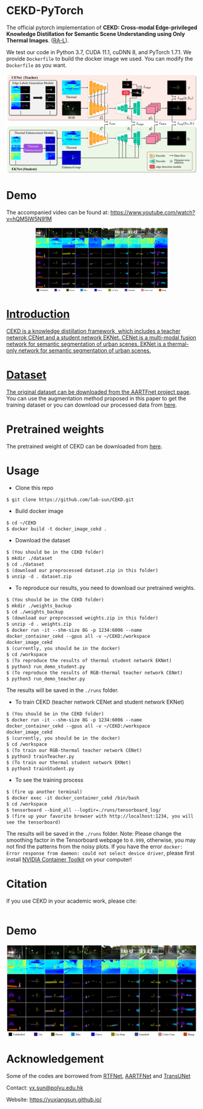 # CEKD-PyTorch
The official pytorch implementation of **CEKD: Cross-modal Edge-privileged Knowledge Distillation for Semantic Scene Understanding using Only Thermal Images**. ([RA-L](https://yuxiangsun.github.io/pub/)). 

We test our code in Python 3.7, CUDA 11.1, cuDNN 8, and PyTorch 1.7.1. We provide `Dockerfile` to build the docker image we used. You can modify the `Dockerfile` as you want.  
<div align=center>
<img src="docs/overall.jpg" width="900px"/>
</div>

# Demo

The accompanied video can be found at: https://www.youtube.com/watch?v=hQM5IW5N91M
<div align=center>
<a href="https://www.youtube.com/watch?v=hQM5IW5N91M"><img src="doc/results.jpg" width="70%" height="70%" />
</div>

# Introduction
CEKD is a knowledge distillation framework, which includes a teacher netwrok CENet and a student network EKNet. CENet is a multi-modal fusion network for semantic segmentation of urban scenes. EKNet is a thermal-only network for semantic segmentation of urban scenes.
# Dataset
The original dataset can be downloaded from the AARTFnet project [page](https://sites.google.com/view/pothole-600). You can use the augmentation method proposed in this paper to get the training dataset or you can download our processed data from [here](https://labsun-me.polyu.edu.hk/zfeng/MAFNet/).
# Pretrained weights
The pretrained weight of CEKD can be downloaded from [here](https://labsun-me.polyu.edu.hk/zfeng/MAFNet/).
# Usage
* Clone this repo
```
$ git clone https://github.com/lab-sun/CEKD.git
```
* Build docker image
```
$ cd ~/CEKD
$ docker build -t docker_image_cekd .
```
* Download the dataset
```
$ (You should be in the CEKD folder)
$ mkdir ./dataset
$ cd ./dataset
$ (download our preprocessed dataset.zip in this folder)
$ unzip -d . dataset.zip
```
* To reproduce our results, you need to download our pretrained weights.
```
$ (You should be in the CEKD folder)
$ mkdir ./weights_backup
$ cd ./weights_backup
$ (download our preprocessed weights.zip in this folder)
$ unzip -d . weights.zip
$ docker run -it --shm-size 8G -p 1234:6006 --name docker_container_cekd --gpus all -v ~/CEKD:/workspace docker_image_cekd
$ (currently, you should be in the docker)
$ cd /workspace
$ (To reproduce the results of thermal student network EKNet)
$ python3 run_demo_student.py   
$ (To reproduce the results of RGB-thermal teacher network CENet)
$ python3 run_demo_teacher.py   
```
The results will be saved in the `./runs` folder.
* To train CEKD (teacher network CENet and student network EKNet)
```
$ (You should be in the CEKD folder)
$ docker run -it --shm-size 8G -p 1234:6006 --name docker_container_cekd --gpus all -v ~/CEKD:/workspace docker_image_cekd
$ (currently, you should be in the docker)
$ cd /workspace
$ (To train our RGB-thermal teacher network CENet)
$ python3 trainTeacher.py
$ (To train our thermal student network EKNet)
$ python3 trainStudent.py
```
* To see the training process
```
$ (fire up another terminal)
$ docker exec -it docker_container_cekd /bin/bash
$ cd /workspace
$ tensorboard --bind_all --logdir=./runs/tensorboard_log/
$ (fire up your favorite browser with http://localhost:1234, you will see the tensorboard)
```
The results will be saved in the `./runs` folder.
Note: Please change the smoothing factor in the Tensorboard webpage to `0.999`, otherwise, you may not find the patterns from the noisy plots. If you have the error `docker: Error response from daemon: could not select device driver`, please first install [NVIDIA Container Toolkit](https://docs.nvidia.com/datacenter/cloud-native/container-toolkit/install-guide.html) on your computer!

# Citation
If you use CEKD in your academic work, please cite:
```

```

# Demo
<img src="doc/results.jpg" width="700px"/>

# Acknowledgement
Some of the codes are borrowed from [RTFNet](https://github.com/yuxiangsun/RTFNet), [AARTFNet](https://github.com/hlwang1124/AAFramework) and [TransUNet](https://github.com/Beckschen/TransUNet)

Contact: yx.sun@polyu.edu.hk

Website: https://yuxiangsun.github.io/
